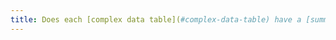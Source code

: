 ```yaml
---
title: Does each [complex data table](#complex-data-table) have a [summary](#summary-of-table) ?
---
```


